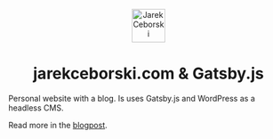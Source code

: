 <p align="center">
  <a href="https://jarekceborski.com">
    <img alt="Jarek Ceborski" src="https://cms.jarekceborski.com/assets/mstile-310x310.png" width="60" />
  </a>
</p>
<h1 align="center">
  jarekceborski.com & Gatsby.js
</h1>

Personal website with a blog. Is uses Gatsby.js and WordPress as a headless CMS.

Read more in the [blogpost](https://jarekceborski.com/blog).